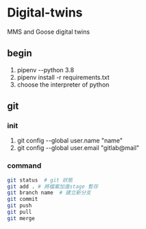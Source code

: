 # Digital-twins
MMS and Goose digital twins

## begin
1. pipenv --python 3.8
2. pipenv install -r requirements.txt
3. choose the interpreter of python

## git 

### init

1. git config --global user.name "name"
2. git config --global user.email "gitlab@mail"

### command
```bash
git status  # git 狀態
git add . # 將檔案加進stage 暫存
git branch name  # 建立新分支
git commit
git push
git pull
git merge
```
